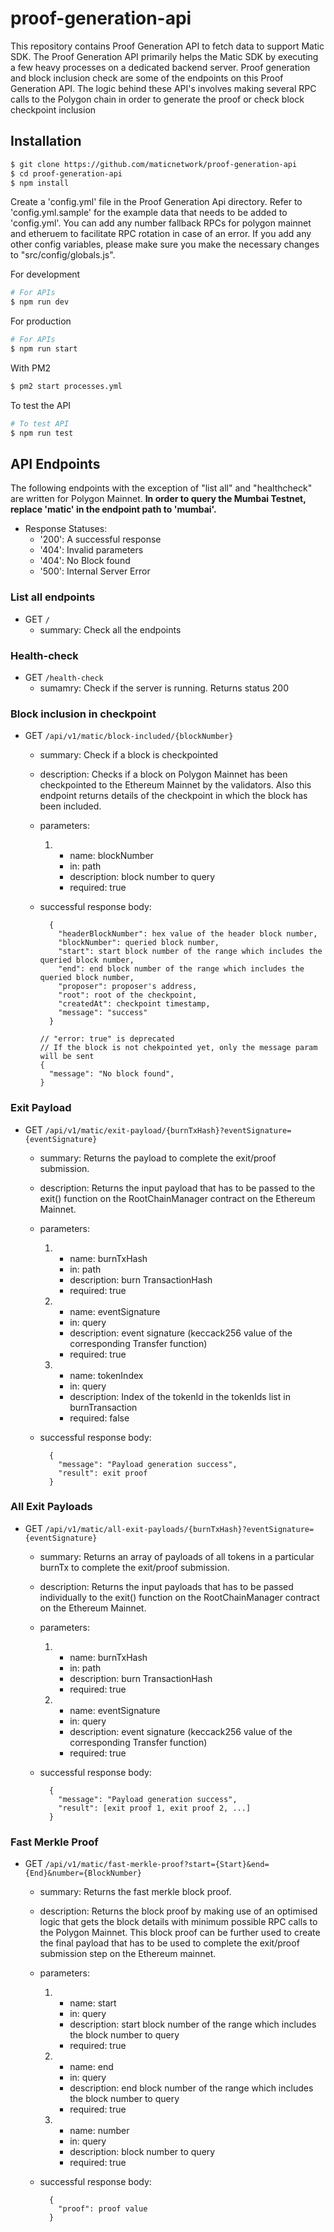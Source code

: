 # proof-generation-api

This repository contains Proof Generation API to fetch data to support Matic SDK. The Proof Generation API primarily helps the Matic SDK by executing a few heavy processes
on a dedicated backend server. Proof generation and block inclusion check are some of the endpoints on this Proof Generation API. The logic behind these API's involves making several RPC calls to the Polygon chain in order to generate the proof or check block checkpoint inclusion

## Installation

```bash
$ git clone https://github.com/maticnetwork/proof-generation-api
$ cd proof-generation-api
$ npm install

```

Create a 'config.yml' file in the Proof Generation Api directory. Refer to 'config.yml.sample' for the example data that needs to be added to 'config.yml'. You can add any number fallback RPCs for polygon mainnet and etheruem to facilitate RPC rotation in case of an error. If you add any other config variables, please make sure you make the necessary changes to "src/config/globals.js".

For development

```bash
# For APIs
$ npm run dev
```

For production

```bash
# For APIs
$ npm run start
```

With PM2

```bash
$ pm2 start processes.yml
```

To test the API

```bash
# To test API
$ npm run test
```

## API Endpoints

The following endpoints with the exception of "list all" and "healthcheck" are written for Polygon Mainnet. **In order to query the Mumbai Testnet, replace 'matic' in the endpoint path to 'mumbai'.**

- Response Statuses:
  - '200': A successful response
  - '404': Invalid parameters
  - '404': No Block found
  - '500': Internal Server Error

### List all endpoints

- GET `/`
  - summary: Check all the endpoints

### Health-check

- GET `/health-check`
  - sumamry: Check if the server is running. Returns status 200

### Block inclusion in checkpoint

- GET `/api/v1/matic/block-included/{blockNumber}`

  - summary: Check if a block is checkpointed

  - description: Checks if a block on Polygon Mainnet has been checkpointed to the Ethereum Mainnet by the validators. Also this endpoint returns details of the checkpoint in which the block has been included.

  - parameters:

    1. - name: blockNumber
       - in: path
       - description: block number to query
       - required: true

  - successful response body:
    ```
      {
        "headerBlockNumber": hex value of the header block number,
        "blockNumber": queried block number,
        "start": start block number of the range which includes the queried block number,
        "end": end block number of the range which includes the queried block number,
        "proposer": proposer's address,
        "root": root of the checkpoint,
        "createdAt": checkpoint timestamp,
        "message": "success"
      }
    ```
    ```
    // "error: true" is deprecated
    // If the block is not chekpointed yet, only the message param will be sent
    {
      "message": "No block found",
    }
    ```

### Exit Payload

- GET `/api/v1/matic/exit-payload/{burnTxHash}?eventSignature={eventSignature}`

  - summary: Returns the payload to complete the exit/proof submission.

  - description: Returns the input payload that has to be passed to the exit() function on the RootChainManager contract on the Ethereum Mainnet.

  - parameters:

    1. - name: burnTxHash
       - in: path
       - description: burn TransactionHash
       - required: true

    2. - name: eventSignature
       - in: query
       - description: event signature (keccack256 value of the corresponding Transfer function)
       - required: true

    3. - name: tokenIndex
       - in: query
       - description: Index of the tokenId in the tokenIds list in burnTransaction
       - required: false

  - successful response body:
    ```
      {
        "message": "Payload generation success",
        "result": exit proof
      }
    ```

### All Exit Payloads

- GET `/api/v1/matic/all-exit-payloads/{burnTxHash}?eventSignature={eventSignature}`

  - summary: Returns an array of payloads of all tokens in a particular burnTx to complete the exit/proof submission.

  - description: Returns the input payloads that has to be passed individually to the exit() function on the RootChainManager contract on the Ethereum Mainnet.

  - parameters:

    1. - name: burnTxHash
       - in: path
       - description: burn TransactionHash
       - required: true

    2. - name: eventSignature
       - in: query
       - description: event signature (keccack256 value of the corresponding Transfer function)
       - required: true

  - successful response body:
    ```
      {
        "message": "Payload generation success",
        "result": [exit proof 1, exit proof 2, ...]
      }
    ```

### Fast Merkle Proof

- GET `/api/v1/matic/fast-merkle-proof?start={Start}&end={End}&number={BlockNumber}`

  - summary: Returns the fast merkle block proof.

  - description: Returns the block proof by making use of an optimised logic that gets the block details with minimum possible RPC calls to the Polygon Mainnet. This block proof can be further used to create the final payload that has to be used to complete the exit/proof submission step on the Ethereum mainnet.

  - parameters:

    1. - name: start
       - in: query
       - description: start block number of the range which includes the block number to query
       - required: true
    2. - name: end
       - in: query
       - description: end block number of the range which includes the block number to query
       - required: true
    3. - name: number
       - in: query
       - description: block number to query
       - required: true

  - successful response body:
    ```
      {
        "proof": proof value
      }
    ```
